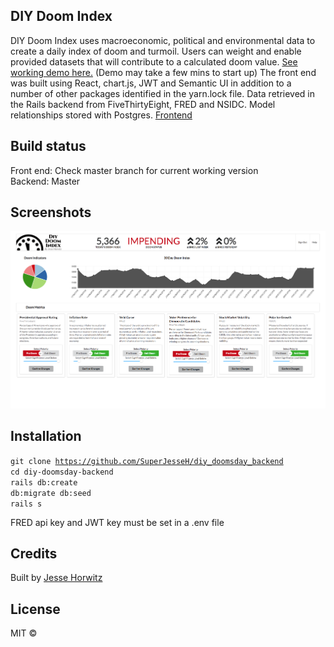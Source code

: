 ## DIY Doom Index
DIY Doom Index uses macroeconomic, political and environmental data to create a daily index of doom and turmoil. Users can weight and enable provided datasets that will contribute to a calculated doom value. [See working demo here.](https://doom-index.herokuapp.com) (Demo may take a few mins to start up) The front end was built using React, chart.js, JWT and Semantic UI in addition to a number of other packages identified in the yarn.lock file. Data retrieved in the Rails backend from FiveThirtyEight, FRED and NSIDC. Model relationships stored with Postgres. [Frontend](https://github.com/SuperJesseH/diy_doomsday)

## Build status
Front end: Check master branch for current working version
<br/>
Backend: Master
## Screenshots
<img src="doomPage.png" alt="DIY doom app image">

## Installation
<code>git clone https://github.com/SuperJesseH/diy_doomsday_backend</code>
<br/>
<code>cd diy-doomsday-backend</code>
<br/>
<code>rails db:create db:migrate db:seed</code>
<br/>
<code>rails s</code>

FRED api key and JWT key must be set in a .env file

## Credits
Built by
[Jesse Horwitz](https://github.com/SuperJesseH)

## License
MIT ©

